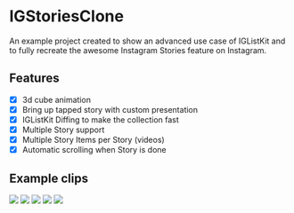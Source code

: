 # IGStoriesClone
An example project created to show an advanced use case of IGListKit and to fully recreate the awesome Instagram Stories feature on Instagram.


## Features

- [x] 3d cube animation
- [x] Bring up tapped story with custom presentation
- [x] IGListKit Diffing to make the collection fast
- [x] Multiple Story support
- [x] Multiple Story Items per Story (videos)
- [x] Automatic scrolling when Story is done

## Example clips

<p>
  <img src = "https://github.com/jboo1212/IGStoriesClone/blob/master/igstories1.gif">
  <img src = "https://github.com/jboo1212/IGStoriesClone/blob/master/igstories2.gif">
  <img src = "https://github.com/jboo1212/IGStoriesClone/blob/master/igstories3.gif">
  <img src = "https://github.com/jboo1212/IGStoriesClone/blob/master/igstories4.gif">
  <img src = "https://github.com/jboo1212/IGStoriesClone/blob/master/igstories5.gif">
</p>
